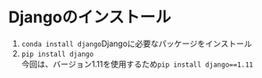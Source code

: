 # Djangoのインストール
1. `conda install django`Djangoに必要なパッケージをインストール
1.  `pip install django`<br>
今回は、バージョン1.11を使用するため`pip install django==1.11`
